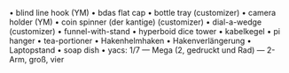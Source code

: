 • blind line hook (YM)
• bdas flat cap
• bottle tray (customizer)
• camera holder (YM)
• coin spinner (der kantige) (customizer)
• dial-a-wedge (customizer)
• funnel-with-stand
• hyperboid dice tower
• kabelkegel
• pi hanger
• tea-portioner
• Hakenhelmhaken
• Hakenverlängerung
• Laptopstand
• soap dish
• yacs: 1/7
 — Mega (2, gedruckt und Rad)
 — 2-Arm, groß, vier
